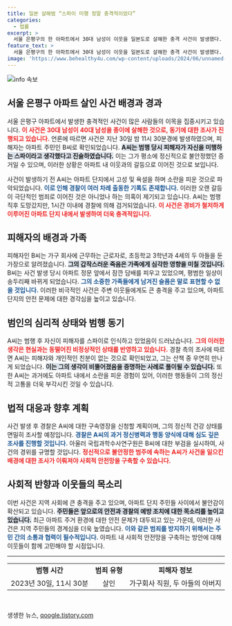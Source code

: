 ```yaml
---
title: 일본 살해범 “스파이 미행 정말 충격적이었다”
categories:
  - 법률
excerpt: >
  서울 은평구의 한 아파트에서 30대 남성이 이웃을 일본도로 살해한 충격 사건이 발생했다. 범인은 피해자를 스파이로 착각했다고 주장하며, 경찰은 정신적 문제를 조사 중이다. 피해자는 두 자녀의 아버지로, 비극적인 사건의 배경이 궁금증을 자아낸다.
feature_text: >
  서울 은평구의 한 아파트에서 30대 남성이 이웃을 일본도로 살해한 충격 사건이 발생했다. 범인은 피해자를 스파이로 착각했다고 주장하며, 경찰은 정신적 문제를 조사 중이다. 피해자는 두 자녀의 아버지로, 비극적인 사건의 배경이 궁금증을 자아낸다.
image: 'https://www.behealthy4u.com/wp-content/uploads/2024/06/unnamed-file.png'
---
```


<p><img src="https://www.behealthy4u.com/wp-content/uploads/2024/06/unnamed-file.png" alt="info 속보" /></p>

<h2 data-ke-size="size26">서울 은평구 아파트 살인 사건 배경과 경과</h2>

<p data-ke-size="size16">서울 은평구 아파트에서 발생한 충격적인 사건이 많은 사람들의 이목을 집중시키고 있습니다. <b><span style="color: #ee2323;">이 사건은 30대 남성이 40대 남성을 종이에 살해한 것으로, 동기에 대한 조사가 진행되고 있습니다.</span></b> 언론에 따르면 사건은 지난 30일 밤 11시 30분경에 발생하였으며, 피해자는 아파트 주민인 B씨로 확인되었습니다. <b><span style="background-color: #21538527;">A씨는 범행 당시 피해자가 자신을 미행하는 스파이라고 생각했다고 진술하였습니다.</span></b> 이는 그가 평소에 정신적으로 불안정했던 증거일 수 있으며, 이러한 상황은 아파트 내 이웃과의 갈등으로 이어진 것으로 보입니다.</p>

<p data-ke-size="size16">사건이 발생하기 전 A씨는 아파트 단지에서 고성 및 욕설을 하며 소란을 피운 것으로 파악되었습니다. <b><span style="color: #1a5490;">이로 인해 경찰이 여러 차례 출동한 기록도 존재합니다.</span></b> 이러한 오랜 갈등이 극단적인 범죄로 이어진 것은 아니었나 하는 의혹이 제기되고 있습니다. A씨는 범행 직후 도망갔지만, 1시간 이내에 경찰에 의해 검거되었습니다. <b><span style="color: #ee2323;">이 사건은 경비가 철저하게 이루어진 아파트 단지 내에서 발생하여 더욱 충격적입니다.</span></b></p>

<h2 data-ke-size="size26">피해자의 배경과 가족</h2>

<p data-ke-size="size16">피해자인 B씨는 가구 회사에 근무하는 근로자로, 초등학교 3학년과 4세의 두 아들을 둔 가장으로 알려졌습니다. <b><span style="background-color: #21538527;">그의 갑작스러운 죽음은 가족에게 심각한 영향을 미칠 것입니다.</span></b> B씨는 사건 발생 당시 아파트 정문 앞에서 잠깐 담배를 피우고 있었으며, 평범한 일상이 송두리째 바뀌게 되었습니다. <b><span style="color: #1a5490;">그의 소중한 가족들에게 남겨진 슬픔은 말로 표현할 수 없을 것입니다.</span></b> 이러한 비극적인 사건은 주변 이웃들에게도 큰 충격을 주고 있으며, 아파트 단지의 안전 문제에 대한 경각심을 높이고 있습니다.</p>

<h2 data-ke-size="size26">범인의 심리적 상태와 범행 동기</h2>

<p data-ke-size="size16">A씨는 범행 후 자신이 피해자를 스파이로 인식하고 있었음이 드러났습니다. <b><span style="color: #ee2323;">그의 이러한 생각은 현실과는 동떨어진 비정상적인 상태를 반영하고 있습니다.</span></b> 경찰 측의 조사에 따르면 A씨는 피해자와 개인적인 친분이 없는 것으로 확인되었고, 그는 산책 중 우연히 만나게 되었습니다. <b><span style="background-color: #21538527;">이는 그의 생각이 비뚤어졌음을 증명하는 사례로 풀이될 수 있습니다.</span></b> 또한 A씨는 과거에도 아파트 내에서 소란을 피운 경험이 있어, 이러한 행동들이 그의 정신적 고통을 더욱 부각시킨 것일 수 있습니다.</p>

<h2 data-ke-size="size26">법적 대응과 향후 계획</h2>

<p data-ke-size="size16">사건 발생 후 경찰은 A씨에 대한 구속영장을 신청할 계획이며, 그의 정신적 건강 상태를 면밀히 조사할 예정입니다. <b><span style="color: #1a5490;">경찰은 A씨의 과거 정신병력과 행동 양식에 대해 심도 깊은 조사를 진행할 것입니다.</span></b> 아울러 국립과학수사연구원은 B씨에 대한 부검을 실시하여, 사건의 경위를 규명할 것입니다. <b><span style="color: #ee2323;">정신적으로 불안정한 범주에 속하는 A씨가 사건을 일으킨 배경에 대한 조사가 이뤄져야 사회적 안전망을 구축할 수 있습니다.</span></b></p>

<h2 data-ke-size="size26">사회적 반향과 이웃들의 목소리</h2>

<p data-ke-size="size16">이번 사건은 지역 사회에 큰 충격을 주고 있으며, 아파트 단지 주민들 사이에서 불안감이 확산되고 있습니다. <b><span style="background-color: #21538527;">주민들은 앞으로의 안전과 경찰의 예방 조치에 대한 목소리를 높이고 있습니다.</span></b> 최근 아파트 주거 환경에 대한 안전 문제가 대두되고 있는 가운데, 이러한 사건은 지역 주민들의 경계심을 더욱 높였습니다. <b><span style="color: #1a5490;">이와 같은 범죄를 방지하기 위해서는 주민 간의 소통과 협력이 필수적입니다.</span></b> 아파트 내 사회적 안전망을 구축하는 방안에 대해 이웃들이 함께 고민해야 할 시점입니다.</p>

<hr>

<table style="width: 100%;">
  <tr>
    <td style="text-align: center; height: 17px;"><b>범행 시간</b></td>
    <td style="text-align: center; height: 17px;"><b>범죄 유형</b></td>
    <td style="text-align: center; height: 17px;"><b>피해자 정보</b></td>
  </tr>
  <tr>
    <td style="text-align: center; height: 17px;">2023년 30일, 11시 30분</td>
    <td style="text-align: center; height: 17px;">살인</td>
    <td style="text-align: center; height: 17px;">가구회사 직원, 두 아들의 아버지</td>
  </tr>
</table>

<p data-ke-size="size16">&nbsp;</p>
생생한 뉴스, <a href="https://qoogle.tistory.com" rel="dofollow">qoogle.tistory.com</a>


